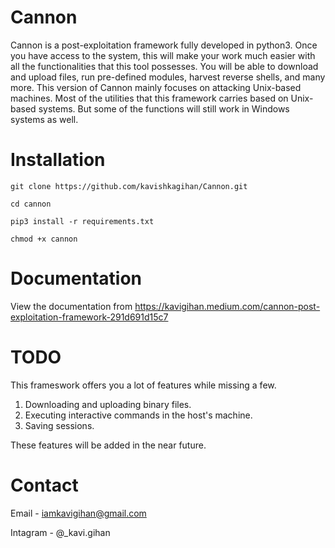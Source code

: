 # Cannon

Cannon is a post-exploitation framework fully developed in python3. Once you have access to the system, this will make your work much easier with all the functionalities that this tool possesses. You will be able to download and upload files, run pre-defined modules, harvest reverse shells, and many more. This version of Cannon mainly focuses on attacking Unix-based machines. Most of the utilities that this framework carries based on Unix-based systems. But some of the functions will still work in Windows systems as well.

# Installation

`git clone https://github.com/kavishkagihan/Cannon.git`

`cd cannon`

`pip3 install -r requirements.txt`

`chmod +x cannon`

# Documentation

View the documentation from https://kavigihan.medium.com/cannon-post-exploitation-framework-291d691d15c7

# TODO

This frameswork offers you a lot of features while missing a few.
  1. Downloading and uploading binary files.
  2. Executing interactive commands in the host's machine.
  3. Saving sessions.
  
These features will be added in the near future.

# Contact

Email - iamkavigihan@gmail.com

Intagram - @_kavi.gihan

